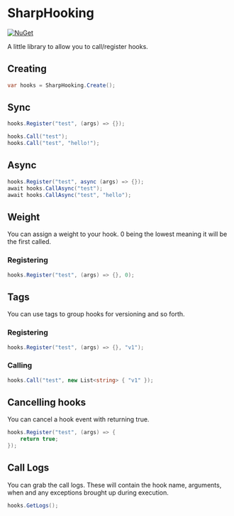 # SharpHooking

[![NuGet](https://img.shields.io/nuget/v/SharpHooking.svg?label=SharpHooking)](https://www.nuget.org/packages/SharpHooking)

A little library to allow you to call/register hooks.

## Creating
```csharp
var hooks = SharpHooking.Create();
```
## Sync
```csharp
hooks.Register("test", (args) => {});

hooks.Call("test");
hooks.Call("test", "hello!");
```

## Async
```csharp
hooks.Register("test", async (args) => {});
await hooks.CallAsync("test");
await hooks.CallAsync("test", "hello");
```

## Weight
You can assign a weight to your hook. 0 being the lowest meaning it will be the first called.

### Registering
```csharp
hooks.Register("test", (args) => {}, 0);
```

## Tags
You can use tags to group hooks for versioning and so forth.

### Registering
```csharp
hooks.Register("test", (args) => {}, "v1");
```

### Calling
```csharp
hooks.Call("test", new List<string> { "v1" });
```
## Cancelling hooks
You can cancel a hook event with returning true.

```csharp
hooks.Register("test", (args) => {
	return true;
});
```

## Call Logs

You can grab the call logs. These will contain the hook name, arguments, when and any exceptions brought up during execution.
```csharp
hooks.GetLogs();
```